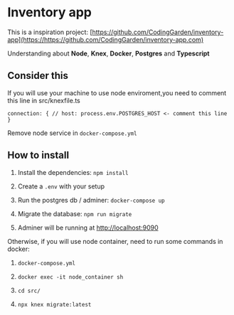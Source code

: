 # Inventory app

This is a inspiration project: [https://github.com/CodingGarden/inventory-app](https://https://github.com/CodingGarden/inventory-app.com)

Understanding about **Node**, **Knex**, **Docker**, **Postgres** and **Typescript**

## Consider this

If you will use your machine to use node enviroment,you need to comment this line in src/knexfile.ts

`connection: { // host: process.env.POSTGRES_HOST <- comment this line }`

Remove node service in `docker-compose.yml`

## How to install

1. Install the dependencies: `npm install`

2. Create a `.env` with your setup

3. Run the postgres db / adminer: `docker-compose up`

4. Migrate the database: `npm run migrate`

5. Adminer will be running at [http://localhost:9090](https://localhost:9090)

Otherwise, if you will use node container, need to run some commands in docker:

1. `docker-compose.yml`

2. `docker exec -it node_container sh`

3. `cd src/`

4. `npx knex migrate:latest`
